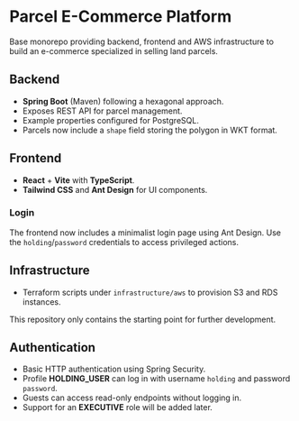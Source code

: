 # Parcel E-Commerce Platform

Base monorepo providing backend, frontend and AWS infrastructure to build an e-commerce specialized in selling land parcels.

## Backend
- **Spring Boot** (Maven) following a hexagonal approach.
- Exposes REST API for parcel management.
- Example properties configured for PostgreSQL.
- Parcels now include a `shape` field storing the polygon in WKT format.

## Frontend
- **React** + **Vite** with **TypeScript**.
- **Tailwind CSS** and **Ant Design** for UI components.
  
### Login
The frontend now includes a minimalist login page using Ant Design. Use the `holding`/`password` credentials to access privileged actions.

## Infrastructure
- Terraform scripts under `infrastructure/aws` to provision S3 and RDS instances.

This repository only contains the starting point for further development.

## Authentication
- Basic HTTP authentication using Spring Security.
- Profile **HOLDING_USER** can log in with username `holding` and password `password`.
- Guests can access read-only endpoints without logging in.
- Support for an **EXECUTIVE** role will be added later.
